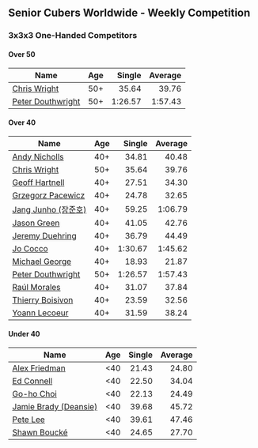 ## Senior Cubers Worldwide - Weekly Competition
### 3x3x3 One-Handed Competitors

#### Over 50

| Name | Age | Single | Average |
| -- | :--: | --: | --: |
| [Chris Wright](../persons/chris_wright.md) | 50+ | 35.64 | 39.76 |
| [Peter Douthwright](../persons/peter_douthwright.md) | 50+ | 1:26.57 | 1:57.43 |

#### Over 40

| Name | Age | Single | Average |
| -- | :--: | --: | --: |
| [Andy Nicholls](../persons/andy_nicholls.md) | 40+ | 34.81 | 40.48 |
| [Chris Wright](../persons/chris_wright.md) | 50+ | 35.64 | 39.76 |
| [Geoff Hartnell](../persons/geoff_hartnell.md) | 40+ | 27.51 | 34.30 |
| [Grzegorz Pacewicz](../persons/grzegorz_pacewicz.md) | 40+ | 24.78 | 32.65 |
| [Jang Junho (장준호)](../persons/jang_junho.md) | 40+ | 59.25 | 1:06.79 |
| [Jason Green](../persons/jason_green.md) | 40+ | 41.05 | 42.76 |
| [Jeremy Duehring](../persons/jeremy_duehring.md) | 40+ | 36.79 | 44.49 |
| [Jo Cocco](../persons/jo_cocco.md) | 40+ | 1:30.67 | 1:45.62 |
| [Michael George](../persons/michael_george.md) | 40+ | 18.93 | 21.87 |
| [Peter Douthwright](../persons/peter_douthwright.md) | 50+ | 1:26.57 | 1:57.43 |
| [Raúl Morales](../persons/raul_morales.md) | 40+ | 31.07 | 37.84 |
| [Thierry Boisivon](../persons/thierry_boisivon.md) | 40+ | 23.59 | 32.56 |
| [Yoann Lecoeur](../persons/yoann_lecoeur.md) | 40+ | 31.59 | 38.24 |

#### Under 40

| Name | Age | Single | Average |
| -- | :--: | --: | --: |
| [Alex Friedman](../persons/alex_friedman.md) | <40 | 21.43 | 24.80 |
| [Ed Connell](../persons/ed_connell.md) | <40 | 22.50 | 34.04 |
| [Go-ho Choi](../persons/go-ho_choi.md) | <40 | 22.13 | 24.49 |
| [Jamie Brady (Deansie)](../persons/jamie_brady.md) | <40 | 39.68 | 45.72 |
| [Pete Lee](../persons/pete_lee.md) | <40 | 39.61 | 47.46 |
| [Shawn Boucké](../persons/shawn_boucke.md) | <40 | 24.65 | 27.70 |


<!-- Global site tag (gtag.js) - Google Analytics -->
<script async src="https://www.googletagmanager.com/gtag/js?id=UA-86348435-3"></script>
<script>window.dataLayer = window.dataLayer || []; function gtag() {dataLayer.push(arguments);} gtag('js', new Date()); gtag('config', 'UA-86348435-3');</script>
